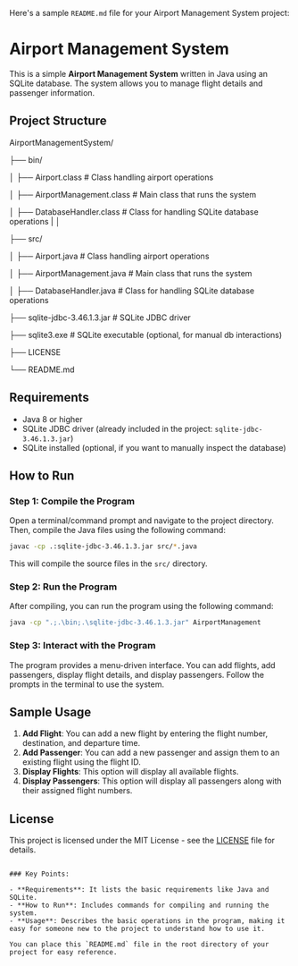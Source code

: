 Here's a sample `README.md` file for your Airport Management System project:


# Airport Management System

This is a simple **Airport Management System** written in Java using an SQLite database. The system allows you to manage flight details and passenger information.



## Project Structure

AirportManagementSystem/

├── bin/

│   ├── Airport.class                # Class handling airport operations

│   ├── AirportManagement.class       # Main class that runs the system

│   ├── DatabaseHandler.class         # Class for handling SQLite database operations
|
│

├── src/

│   ├── Airport.java                # Class handling airport operations

│   ├── AirportManagement.java       # Main class that runs the system

│   ├── DatabaseHandler.java         # Class for handling SQLite database operations

├── sqlite-jdbc-3.46.1.3.jar         # SQLite JDBC driver

├── sqlite3.exe                      # SQLite executable (optional, for manual db interactions)

├── LICENSE

└── README.md

## Requirements

- Java 8 or higher
- SQLite JDBC driver (already included in the project: `sqlite-jdbc-3.46.1.3.jar`)
- SQLite installed (optional, if you want to manually inspect the database)

## How to Run

### Step 1: Compile the Program

Open a terminal/command prompt and navigate to the project directory. Then, compile the Java files using the following command:

```bash
javac -cp .:sqlite-jdbc-3.46.1.3.jar src/*.java
```

This will compile the source files in the `src/` directory.

### Step 2: Run the Program

After compiling, you can run the program using the following command:

```bash
java -cp ".;.\bin;.\sqlite-jdbc-3.46.1.3.jar" AirportManagement
```

### Step 3: Interact with the Program

The program provides a menu-driven interface. You can add flights, add passengers, display flight details, and display passengers. Follow the prompts in the terminal to use the system.

## Sample Usage

1. **Add Flight**: You can add a new flight by entering the flight number, destination, and departure time.
2. **Add Passenger**: You can add a new passenger and assign them to an existing flight using the flight ID.
3. **Display Flights**: This option will display all available flights.
4. **Display Passengers**: This option will display all passengers along with their assigned flight numbers.

## License

This project is licensed under the MIT License - see the [LICENSE](LICENSE) file for details.

```

### Key Points:

- **Requirements**: It lists the basic requirements like Java and SQLite.
- **How to Run**: Includes commands for compiling and running the system.
- **Usage**: Describes the basic operations in the program, making it easy for someone new to the project to understand how to use it.

You can place this `README.md` file in the root directory of your project for easy reference.
```

